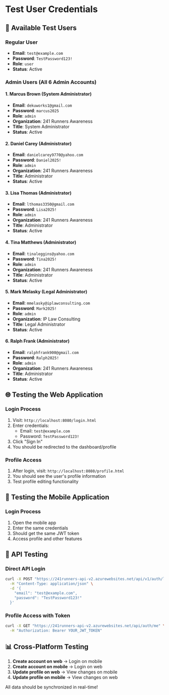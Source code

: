 # Test User Credentials

## 🔑 **Available Test Users**

### **Regular User**
- **Email**: `test@example.com`
- **Password**: `TestPassword123!`
- **Role**: `user`
- **Status**: Active

### **Admin Users (All 6 Admin Accounts)**

#### **1. Marcus Brown (System Administrator)**
- **Email**: `dekuworks1@gmail.com`
- **Password**: `marcus2025`
- **Role**: `admin`
- **Organization**: 241 Runners Awareness
- **Title**: System Administrator
- **Status**: Active

#### **2. Daniel Carey (Administrator)**
- **Email**: `danielcarey9770@yahoo.com`
- **Password**: `Daniel2025!`
- **Role**: `admin`
- **Organization**: 241 Runners Awareness
- **Title**: Administrator
- **Status**: Active

#### **3. Lisa Thomas (Administrator)**
- **Email**: `lthomas3350@gmail.com`
- **Password**: `Lisa2025!`
- **Role**: `admin`
- **Organization**: 241 Runners Awareness
- **Title**: Administrator
- **Status**: Active

#### **4. Tina Matthews (Administrator)**
- **Email**: `tinaleggins@yahoo.com`
- **Password**: `Tina2025!`
- **Role**: `admin`
- **Organization**: 241 Runners Awareness
- **Title**: Administrator
- **Status**: Active

#### **5. Mark Melasky (Legal Administrator)**
- **Email**: `mmelasky@iplawconsulting.com`
- **Password**: `Mark2025!`
- **Role**: `admin`
- **Organization**: IP Law Consulting
- **Title**: Legal Administrator
- **Status**: Active

#### **6. Ralph Frank (Administrator)**
- **Email**: `ralphfrank900@gmail.com`
- **Password**: `Ralph2025!`
- **Role**: `admin`
- **Organization**: 241 Runners Awareness
- **Title**: Administrator
- **Status**: Active

## 🌐 **Testing the Web Application**

### **Login Process**
1. Visit: `http://localhost:8080/login.html`
2. Enter credentials:
   - Email: `test@example.com`
   - Password: `TestPassword123!`
3. Click "Sign In"
4. You should be redirected to the dashboard/profile

### **Profile Access**
1. After login, visit: `http://localhost:8080/profile.html`
2. You should see the user's profile information
3. Test profile editing functionality

## 📱 **Testing the Mobile Application**

### **Login Process**
1. Open the mobile app
2. Enter the same credentials
3. Should get the same JWT token
4. Access profile and other features

## 🔧 **API Testing**

### **Direct API Login**
```bash
curl -X POST "https://241runners-api-v2.azurewebsites.net/api/v1/auth/login" \
  -H "Content-Type: application/json" \
  -d '{
    "email": "test@example.com",
    "password": "TestPassword123!"
  }'
```

### **Profile Access with Token**
```bash
curl -X GET "https://241runners-api-v2.azurewebsites.net/api/auth/me" \
  -H "Authorization: Bearer YOUR_JWT_TOKEN"
```

## 📊 **Cross-Platform Testing**

1. **Create account on web** → Login on mobile
2. **Create account on mobile** → Login on web
3. **Update profile on web** → View changes on mobile
4. **Update profile on mobile** → View changes on web

All data should be synchronized in real-time!
